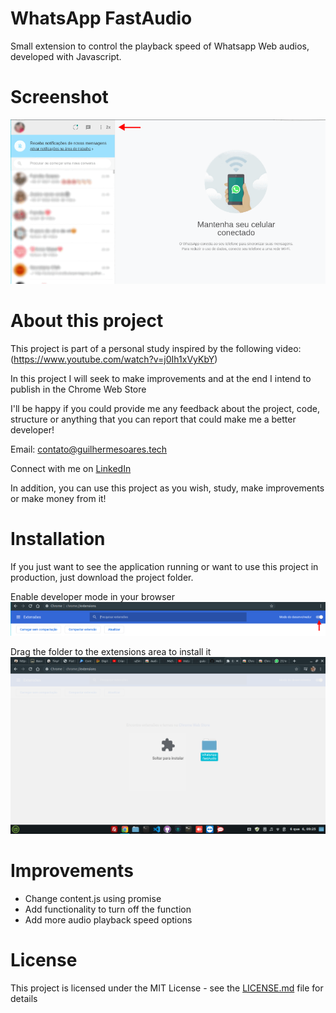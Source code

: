# WhatsApp FastAudio
Small extension to control the playback speed of Whatsapp Web audios, developed with Javascript.

# Screenshot
![Alt text](screenshots/screenshot_plugin_whatsapp.png?raw=true "Screenshot of active plugin on Whatsapp Web")

# About this project
This project is part of a personal study inspired by the following video:
(https://www.youtube.com/watch?v=j0Ih1xVyKbY)

In this project I will seek to make improvements and at the end I intend to publish in the Chrome Web Store

I'll be happy if you could provide me any feedback about the project, code, structure or anything that you can report that could make me a better developer!

Email: contato@guilhermesoares.tech

Connect with me on [LinkedIn](https://www.linkedin.com/in/guiscota)

In addition, you can use this project as you wish, study, make improvements or make money from it!

# Installation
If you just want to see the application running or want to use this project in production, just download the project folder.

Enable developer mode in your browser
![Alt text](screenshots/extensions_browser.png?raw=true "Enable developer mode in your browser")

Drag the folder to the extensions area to install it
![Alt text](screenshots/extension_install.png?raw=true "Extensions")

# Improvements
* Change content.js using promise
* Add functionality to turn off the function
* Add more audio playback speed options

# License
This project is licensed under the MIT License - see the [LICENSE.md](https://github.com/guiscota/WhatsApp-FastAudio/blob/master/LICENSE) file for details